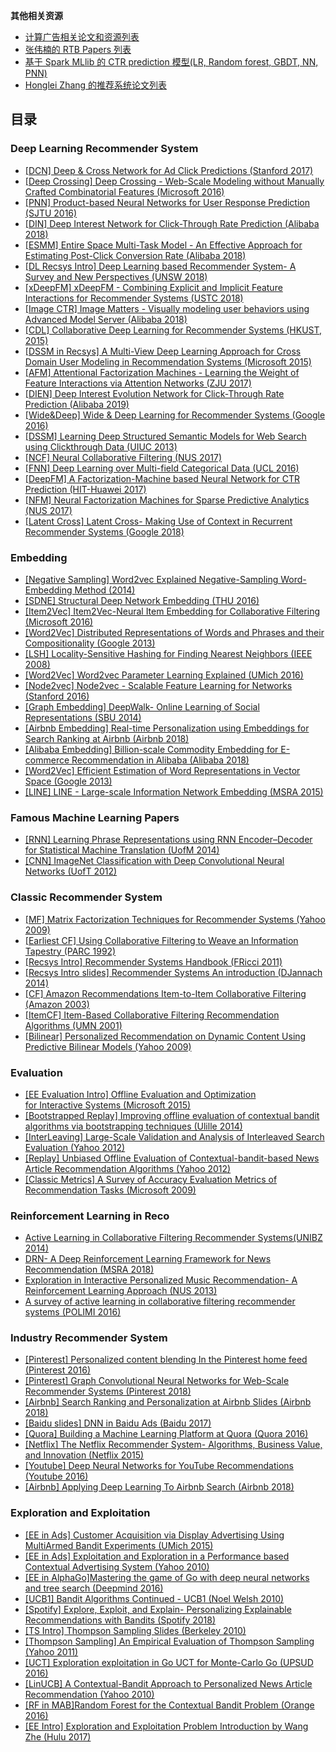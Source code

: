 **其他相关资源**

- [计算广告相关论文和资源列表](https://github.com/wzhe06/Ad-papers) <br />
- [张伟楠的 RTB Papers 列表](https://github.com/wnzhang/rtb-papers)<br />
- [基于 Spark MLlib 的 CTR prediction 模型(LR, Random forest, GBDT, NN, PNN)](https://github.com/wzhe06/CTRmodel) <br />
- [Honglei Zhang 的推荐系统论文列表](https://github.com/hongleizhang/RSPapers)

## 目录

### Deep Learning Recommender System

- [[DCN] Deep & Cross Network for Ad Click Predictions (Stanford 2017)](https://github.com/wzhe06/Reco-papers/blob/master/Deep%20Learning%20Recommender%20System/%5BDCN%5D%20Deep%20%26%20Cross%20Network%20for%20Ad%20Click%20Predictions%20%28Stanford%202017%29.pdf) <br />
- [[Deep Crossing] Deep Crossing - Web-Scale Modeling without Manually Crafted Combinatorial Features (Microsoft 2016)](https://github.com/wzhe06/Reco-papers/blob/master/Deep%20Learning%20Recommender%20System/%5BDeep%20Crossing%5D%20Deep%20Crossing%20-%20Web-Scale%20Modeling%20without%20Manually%20Crafted%20Combinatorial%20Features%20%28Microsoft%202016%29.pdf) <br />
- [[PNN] Product-based Neural Networks for User Response Prediction (SJTU 2016)](https://github.com/wzhe06/Reco-papers/blob/master/Deep%20Learning%20Recommender%20System/%5BPNN%5D%20Product-based%20Neural%20Networks%20for%20User%20Response%20Prediction%20%28SJTU%202016%29.pdf) <br />
- [[DIN] Deep Interest Network for Click-Through Rate Prediction (Alibaba 2018)](https://github.com/wzhe06/Reco-papers/blob/master/Deep%20Learning%20Recommender%20System/%5BDIN%5D%20Deep%20Interest%20Network%20for%20Click-Through%20Rate%20Prediction%20%28Alibaba%202018%29.pdf) <br />
- [[ESMM] Entire Space Multi-Task Model - An Effective Approach for Estimating Post-Click Conversion Rate (Alibaba 2018)](https://github.com/wzhe06/Reco-papers/blob/master/Deep%20Learning%20Recommender%20System/%5BESMM%5D%20Entire%20Space%20Multi-Task%20Model%20-%20An%20Effective%20Approach%20for%20Estimating%20Post-Click%20Conversion%20Rate%20%28Alibaba%202018%29.pdf) <br />
- [[DL Recsys Intro] Deep Learning based Recommender System- A Survey and New Perspectives (UNSW 2018)](https://github.com/wzhe06/Reco-papers/blob/master/Deep%20Learning%20Recommender%20System/%5BDL%20Recsys%20Intro%5D%20Deep%20Learning%20based%20Recommender%20System-%20A%20Survey%20and%20New%20Perspectives%20%28UNSW%202018%29.pdf) <br />
- [[xDeepFM] xDeepFM - Combining Explicit and Implicit Feature Interactions for Recommender Systems (USTC 2018)](https://github.com/wzhe06/Reco-papers/blob/master/Deep%20Learning%20Recommender%20System/%5BxDeepFM%5D%20xDeepFM%20-%20Combining%20Explicit%20and%20Implicit%20Feature%20Interactions%20for%20Recommender%20Systems%20%28USTC%202018%29.pdf) <br />
- [[Image CTR] Image Matters - Visually modeling user behaviors using Advanced Model Server (Alibaba 2018)](https://github.com/wzhe06/Reco-papers/blob/master/Deep%20Learning%20Recommender%20System/%5BImage%20CTR%5D%20Image%20Matters%20-%20Visually%20modeling%20user%20behaviors%20using%20Advanced%20Model%20Server%20%28Alibaba%202018%29.pdf) <br />
- [[CDL] Collaborative Deep Learning for Recommender Systems (HKUST, 2015)](https://github.com/wzhe06/Reco-papers/blob/master/Deep%20Learning%20Recommender%20System/%5BCDL%5D%20Collaborative%20Deep%20Learning%20for%20Recommender%20Systems%20%28HKUST%2C%202015%29.pdf) <br />
- [[DSSM in Recsys] A Multi-View Deep Learning Approach for Cross Domain User Modeling in Recommendation Systems (Microsoft 2015)](https://github.com/wzhe06/Reco-papers/blob/master/Deep%20Learning%20Recommender%20System/%5BDSSM%20in%20Recsys%5D%20A%20Multi-View%20Deep%20Learning%20Approach%20for%20Cross%20Domain%20User%20Modeling%20in%20Recommendation%20Systems%20%28Microsoft%202015%29.pdf) <br />
- [[AFM] Attentional Factorization Machines - Learning the Weight of Feature Interactions via Attention Networks (ZJU 2017)](https://github.com/wzhe06/Reco-papers/blob/master/Deep%20Learning%20Recommender%20System/%5BAFM%5D%20Attentional%20Factorization%20Machines%20-%20Learning%20the%20Weight%20of%20Feature%20Interactions%20via%20Attention%20Networks%20%28ZJU%202017%29.pdf) <br />
- [[DIEN] Deep Interest Evolution Network for Click-Through Rate Prediction (Alibaba 2019)](https://github.com/wzhe06/Reco-papers/blob/master/Deep%20Learning%20Recommender%20System/%5BDIEN%5D%20Deep%20Interest%20Evolution%20Network%20for%20Click-Through%20Rate%20Prediction%20%28Alibaba%202019%29.pdf) <br />
- [[Wide&Deep] Wide & Deep Learning for Recommender Systems (Google 2016)](https://github.com/wzhe06/Reco-papers/blob/master/Deep%20Learning%20Recommender%20System/%5BWide%26Deep%5D%20Wide%20%26%20Deep%20Learning%20for%20Recommender%20Systems%20%28Google%202016%29.pdf) <br />
- [[DSSM] Learning Deep Structured Semantic Models for Web Search using Clickthrough Data (UIUC 2013)](https://github.com/wzhe06/Reco-papers/blob/master/Deep%20Learning%20Recommender%20System/%5BDSSM%5D%20Learning%20Deep%20Structured%20Semantic%20Models%20for%20Web%20Search%20using%20Clickthrough%20Data%20%28UIUC%202013%29.pdf) <br />
- [[NCF] Neural Collaborative Filtering (NUS 2017)](https://github.com/wzhe06/Reco-papers/blob/master/Deep%20Learning%20Recommender%20System/%5BNCF%5D%20Neural%20Collaborative%20Filtering%20%28NUS%202017%29.pdf) <br />
- [[FNN] Deep Learning over Multi-field Categorical Data (UCL 2016)](https://github.com/wzhe06/Reco-papers/blob/master/Deep%20Learning%20Recommender%20System/%5BFNN%5D%20Deep%20Learning%20over%20Multi-field%20Categorical%20Data%20%28UCL%202016%29.pdf) <br />
- [[DeepFM] A Factorization-Machine based Neural Network for CTR Prediction (HIT-Huawei 2017)](https://github.com/wzhe06/Reco-papers/blob/master/Deep%20Learning%20Recommender%20System/%5BDeepFM%5D%20A%20Factorization-Machine%20based%20Neural%20Network%20for%20CTR%20Prediction%20%28HIT-Huawei%202017%29.pdf) <br />
- [[NFM] Neural Factorization Machines for Sparse Predictive Analytics (NUS 2017)](https://github.com/wzhe06/Reco-papers/blob/master/Deep%20Learning%20Recommender%20System/%5BNFM%5D%20Neural%20Factorization%20Machines%20for%20Sparse%20Predictive%20Analytics%20%28NUS%202017%29.pdf) <br />
- [[Latent Cross] Latent Cross- Making Use of Context in Recurrent Recommender Systems (Google 2018)](https://github.com/wzhe06/Reco-papers/blob/master/Deep%20Learning%20Recommender%20System/%5BLatent%20Cross%5D%20Latent%20Cross-%20Making%20Use%20of%20Context%20in%20Recurrent%20Recommender%20Systems%20%28Google%202018%29.pdf) <br />

### Embedding

- [[Negative Sampling] Word2vec Explained Negative-Sampling Word-Embedding Method (2014)](https://github.com/wzhe06/Reco-papers/blob/master/Embedding/%5BNegative%20Sampling%5D%20Word2vec%20Explained%20Negative-Sampling%20Word-Embedding%20Method%20%282014%29.pdf) <br />
- [[SDNE] Structural Deep Network Embedding (THU 2016)](https://github.com/wzhe06/Reco-papers/blob/master/Embedding/%5BSDNE%5D%20Structural%20Deep%20Network%20Embedding%20%28THU%202016%29.pdf) <br />
- [[Item2Vec] Item2Vec-Neural Item Embedding for Collaborative Filtering (Microsoft 2016)](https://github.com/wzhe06/Reco-papers/blob/master/Embedding/%5BItem2Vec%5D%20Item2Vec-Neural%20Item%20Embedding%20for%20Collaborative%20Filtering%20%28Microsoft%202016%29.pdf) <br />
- [[Word2Vec] Distributed Representations of Words and Phrases and their Compositionality (Google 2013)](https://github.com/wzhe06/Reco-papers/blob/master/Embedding/%5BWord2Vec%5D%20Distributed%20Representations%20of%20Words%20and%20Phrases%20and%20their%20Compositionality%20%28Google%202013%29.pdf) <br />
- [[LSH] Locality-Sensitive Hashing for Finding Nearest Neighbors (IEEE 2008)](https://github.com/wzhe06/Reco-papers/blob/master/Embedding/%5BLSH%5D%20Locality-Sensitive%20Hashing%20for%20Finding%20Nearest%20Neighbors%20%28IEEE%202008%29.pdf) <br />
- [[Word2Vec] Word2vec Parameter Learning Explained (UMich 2016)](https://github.com/wzhe06/Reco-papers/blob/master/Embedding/%5BWord2Vec%5D%20Word2vec%20Parameter%20Learning%20Explained%20%28UMich%202016%29.pdf) <br />
- [[Node2vec] Node2vec - Scalable Feature Learning for Networks (Stanford 2016)](https://github.com/wzhe06/Reco-papers/blob/master/Embedding/%5BNode2vec%5D%20Node2vec%20-%20Scalable%20Feature%20Learning%20for%20Networks%20%28Stanford%202016%29.pdf) <br />
- [[Graph Embedding] DeepWalk- Online Learning of Social Representations (SBU 2014)](https://github.com/wzhe06/Reco-papers/blob/master/Embedding/%5BGraph%20Embedding%5D%20DeepWalk-%20Online%20Learning%20of%20Social%20Representations%20%28SBU%202014%29.pdf) <br />
- [[Airbnb Embedding] Real-time Personalization using Embeddings for Search Ranking at Airbnb (Airbnb 2018)](https://github.com/wzhe06/Reco-papers/blob/master/Embedding/%5BAirbnb%20Embedding%5D%20Real-time%20Personalization%20using%20Embeddings%20for%20Search%20Ranking%20at%20Airbnb%20%28Airbnb%202018%29.pdf) <br />
- [[Alibaba Embedding] Billion-scale Commodity Embedding for E-commerce Recommendation in Alibaba (Alibaba 2018)](https://github.com/wzhe06/Reco-papers/blob/master/Embedding/%5BAlibaba%20Embedding%5D%20Billion-scale%20Commodity%20Embedding%20for%20E-commerce%20Recommendation%20in%20Alibaba%20%28Alibaba%202018%29.pdf) <br />
- [[Word2Vec] Efficient Estimation of Word Representations in Vector Space (Google 2013)](https://github.com/wzhe06/Reco-papers/blob/master/Embedding/%5BWord2Vec%5D%20Efficient%20Estimation%20of%20Word%20Representations%20in%20Vector%20Space%20%28Google%202013%29.pdf) <br />
- [[LINE] LINE - Large-scale Information Network Embedding (MSRA 2015)](https://github.com/wzhe06/Reco-papers/blob/master/Embedding/%5BLINE%5D%20LINE%20-%20Large-scale%20Information%20Network%20Embedding%20%28MSRA%202015%29.pdf) <br />

### Famous Machine Learning Papers

- [[RNN] Learning Phrase Representations using RNN Encoder–Decoder for Statistical Machine Translation (UofM 2014)](https://github.com/wzhe06/Reco-papers/blob/master/Famous%20Machine%20Learning%20Papers/%5BRNN%5D%20Learning%20Phrase%20Representations%20using%20RNN%20Encoder%E2%80%93Decoder%20for%20Statistical%20Machine%20Translation%20%28UofM%202014%29.pdf) <br />
- [[CNN] ImageNet Classification with Deep Convolutional Neural Networks (UofT 2012)](https://github.com/wzhe06/Reco-papers/blob/master/Famous%20Machine%20Learning%20Papers/%5BCNN%5D%20ImageNet%20Classification%20with%20Deep%20Convolutional%20Neural%20Networks%20%28UofT%202012%29.pdf) <br />

### Classic Recommender System

- [[MF] Matrix Factorization Techniques for Recommender Systems (Yahoo 2009)](https://github.com/wzhe06/Reco-papers/blob/master/Classic%20Recommender%20System/%5BMF%5D%20Matrix%20Factorization%20Techniques%20for%20Recommender%20Systems%20%28Yahoo%202009%29.pdf) <br />
- [[Earliest CF] Using Collaborative Filtering to Weave an Information Tapestry (PARC 1992)](https://github.com/wzhe06/Reco-papers/blob/master/Classic%20Recommender%20System/%5BEarliest%20CF%5D%20Using%20Collaborative%20Filtering%20to%20Weave%20an%20Information%20Tapestry%20%28PARC%201992%29.pdf) <br />
- [[Recsys Intro] Recommender Systems Handbook (FRicci 2011)](https://github.com/wzhe06/Reco-papers/blob/master/Classic%20Recommender%20System/%5BRecsys%20Intro%5D%20Recommender%20Systems%20Handbook%20%28FRicci%202011%29.pdf) <br />
- [[Recsys Intro slides] Recommender Systems An introduction (DJannach 2014)](https://github.com/wzhe06/Reco-papers/blob/master/Classic%20Recommender%20System/%5BRecsys%20Intro%20slides%5D%20Recommender%20Systems%20An%20introduction%20%28DJannach%202014%29.pdf) <br />
- [[CF] Amazon Recommendations Item-to-Item Collaborative Filtering (Amazon 2003)](https://github.com/wzhe06/Reco-papers/blob/master/Classic%20Recommender%20System/%5BCF%5D%20Amazon%20Recommendations%20Item-to-Item%20Collaborative%20Filtering%20%28Amazon%202003%29.pdf) <br />
- [[ItemCF] Item-Based Collaborative Filtering Recommendation Algorithms (UMN 2001)](https://github.com/wzhe06/Reco-papers/blob/master/Classic%20Recommender%20System/%5BItemCF%5D%20Item-Based%20Collaborative%20Filtering%20Recommendation%20Algorithms%20%28UMN%202001%29.pdf) <br />
- [[Bilinear] Personalized Recommendation on Dynamic Content Using Predictive Bilinear Models (Yahoo 2009)](https://github.com/wzhe06/Reco-papers/blob/master/Classic%20Recommender%20System/%5BBilinear%5D%20Personalized%20Recommendation%20on%20Dynamic%20Content%20Using%20Predictive%20Bilinear%20Models%20%28Yahoo%202009%29.pdf) <br />

### Evaluation

- [[EE Evaluation Intro] Offline Evaluation and Optimization for Interactive Systems (Microsoft 2015)](https://github.com/wzhe06/Reco-papers/blob/master/Evaluation/%5BEE%20Evaluation%20Intro%5D%20Offline%C2%A0Evaluation%C2%A0and%C2%A0Optimization%20for%C2%A0Interactive%C2%A0Systems%20%28Microsoft%202015%29.pdf) <br />
- [[Bootstrapped Replay] Improving offline evaluation of contextual bandit algorithms via bootstrapping techniques (Ulille 2014)](https://github.com/wzhe06/Reco-papers/blob/master/Evaluation/%5BBootstrapped%20Replay%5D%20Improving%20offline%20evaluation%20of%20contextual%20bandit%20algorithms%20via%20bootstrapping%20techniques%20%28Ulille%202014%29.pdf) <br />
- [[InterLeaving] Large-Scale Validation and Analysis of Interleaved Search Evaluation (Yahoo 2012)](https://github.com/wzhe06/Reco-papers/blob/master/Evaluation/%5BInterLeaving%5D%20Large-Scale%20Validation%20and%20Analysis%20of%20Interleaved%20Search%20Evaluation%20%28Yahoo%202012%29.pdf) <br />
- [[Replay] Unbiased Offline Evaluation of Contextual-bandit-based News Article Recommendation Algorithms (Yahoo 2012)](https://github.com/wzhe06/Reco-papers/blob/master/Evaluation/%5BReplay%5D%20Unbiased%20Offline%20Evaluation%20of%20Contextual-bandit-based%20News%20Article%20Recommendation%20Algorithms%20%28Yahoo%202012%29.pdf) <br />
- [[Classic Metrics] A Survey of Accuracy Evaluation Metrics of Recommendation Tasks (Microsoft 2009)](https://github.com/wzhe06/Reco-papers/blob/master/Evaluation/%5BClassic%20Metrics%5D%20A%20Survey%20of%20Accuracy%20Evaluation%20Metrics%20of%20Recommendation%20Tasks%20%28Microsoft%202009%29.pdf) <br />

### Reinforcement Learning in Reco

- [Active Learning in Collaborative Filtering Recommender Systems(UNIBZ 2014)](https://github.com/wzhe06/Reco-papers/blob/master/Reinforcement%20Learning%20in%20Reco/Active%20Learning%20in%20Collaborative%20Filtering%20Recommender%20Systems%28UNIBZ%202014%29.pdf) <br />
- [DRN- A Deep Reinforcement Learning Framework for News Recommendation (MSRA 2018)](https://github.com/wzhe06/Reco-papers/blob/master/Reinforcement%20Learning%20in%20Reco/DRN-%20A%20Deep%20Reinforcement%20Learning%20Framework%20for%20News%20Recommendation%20%28MSRA%202018%29.pdf) <br />
- [Exploration in Interactive Personalized Music Recommendation- A Reinforcement Learning Approach (NUS 2013)](https://github.com/wzhe06/Reco-papers/blob/master/Reinforcement%20Learning%20in%20Reco/Exploration%20in%20Interactive%20Personalized%20Music%20Recommendation-%20A%20Reinforcement%20Learning%20Approach%20%28NUS%202013%29.pdf) <br />
- [A survey of active learning in collaborative filtering recommender systems (POLIMI 2016)](https://github.com/wzhe06/Reco-papers/blob/master/Reinforcement%20Learning%20in%20Reco/A%20survey%20of%20active%20learning%20in%20collaborative%20filtering%20recommender%20systems%20%28POLIMI%202016%29.pdf) <br />

### Industry Recommender System

- [[Pinterest] Personalized content blending In the Pinterest home feed (Pinterest 2016)](https://github.com/wzhe06/Reco-papers/blob/master/Industry%20Recommender%20System/%5BPinterest%5D%20Personalized%20content%20blending%20In%20the%20Pinterest%20home%20feed%20%28Pinterest%202016%29.pdf) <br />
- [[Pinterest] Graph Convolutional Neural Networks for Web-Scale Recommender Systems (Pinterest 2018)](https://github.com/wzhe06/Reco-papers/blob/master/Industry%20Recommender%20System/%5BPinterest%5D%20Graph%20Convolutional%20Neural%20Networks%20for%20Web-Scale%20Recommender%20Systems%20%28Pinterest%202018%29.pdf) <br />
- [[Airbnb] Search Ranking and Personalization at Airbnb Slides (Airbnb 2018)](https://github.com/wzhe06/Reco-papers/blob/master/Industry%20Recommender%20System/%5BAirbnb%5D%20Search%20Ranking%20and%20Personalization%20at%20Airbnb%20Slides%20%28Airbnb%202018%29.pdf) <br />
- [[Baidu slides] DNN in Baidu Ads (Baidu 2017)](https://github.com/wzhe06/Reco-papers/blob/master/Industry%20Recommender%20System/%5BBaidu%20slides%5D%20DNN%20in%20Baidu%20Ads%20%28Baidu%202017%29.pdf) <br />
- [[Quora] Building a Machine Learning Platform at Quora (Quora 2016)](https://github.com/wzhe06/Reco-papers/blob/master/Industry%20Recommender%20System/%5BQuora%5D%20Building%20a%20Machine%20Learning%20Platform%20at%20Quora%20%28Quora%202016%29.pdf) <br />
- [[Netflix] The Netflix Recommender System- Algorithms, Business Value, and Innovation (Netflix 2015)](https://github.com/wzhe06/Reco-papers/blob/master/Industry%20Recommender%20System/%5BNetflix%5D%20The%20Netflix%20Recommender%20System-%20Algorithms%2C%20Business%20Value%2C%20and%20Innovation%20%28Netflix%202015%29.pdf) <br />
- [[Youtube] Deep Neural Networks for YouTube Recommendations (Youtube 2016)](https://github.com/wzhe06/Reco-papers/blob/master/Industry%20Recommender%20System/%5BYoutube%5D%20Deep%20Neural%20Networks%20for%20YouTube%20Recommendations%20%28Youtube%202016%29.pdf) <br />
- [[Airbnb] Applying Deep Learning To Airbnb Search (Airbnb 2018)](https://github.com/wzhe06/Reco-papers/blob/master/Industry%20Recommender%20System/%5BAirbnb%5D%20Applying%20Deep%20Learning%20To%20Airbnb%20Search%20%28Airbnb%202018%29.pdf) <br />

### Exploration and Exploitation

- [[EE in Ads] Customer Acquisition via Display Advertising Using MultiArmed Bandit Experiments (UMich 2015)](https://github.com/wzhe06/Reco-papers/blob/master/Exploration%20and%20Exploitation/%5BEE%20in%20Ads%5D%20Customer%20Acquisition%20via%20Display%20Advertising%20Using%20MultiArmed%20Bandit%20Experiments%20%28UMich%202015%29.pdf) <br />
- [[EE in Ads] Exploitation and Exploration in a Performance based Contextual Advertising System (Yahoo 2010)](https://github.com/wzhe06/Reco-papers/blob/master/Exploration%20and%20Exploitation/%5BEE%20in%20Ads%5D%20Exploitation%20and%20Exploration%20in%20a%20Performance%20based%20Contextual%20Advertising%20System%20%28Yahoo%202010%29.pdf) <br />
- [[EE in AlphaGo]Mastering the game of Go with deep neural networks and tree search (Deepmind 2016)](https://github.com/wzhe06/Reco-papers/blob/master/Exploration%20and%20Exploitation/%5BEE%20in%20AlphaGo%5DMastering%20the%20game%20of%20Go%20with%20deep%20neural%20networks%20and%20tree%20search%20%28Deepmind%202016%29.pdf) <br />
- [[UCB1] Bandit Algorithms Continued - UCB1 (Noel Welsh 2010)](https://github.com/wzhe06/Reco-papers/blob/master/Exploration%20and%20Exploitation/%5BUCB1%5D%20Bandit%20Algorithms%20Continued%20-%20UCB1%20%28Noel%20Welsh%202010%29.pdf) <br />
- [[Spotify] Explore, Exploit, and Explain- Personalizing Explainable Recommendations with Bandits (Spotify 2018)](https://github.com/wzhe06/Reco-papers/blob/master/Exploration%20and%20Exploitation/%5BSpotify%5D%20Explore%2C%20Exploit%2C%20and%20Explain-%20Personalizing%20Explainable%20Recommendations%20with%20Bandits%20%28Spotify%202018%29.pdf) <br />
- [[TS Intro] Thompson Sampling Slides (Berkeley 2010)](https://github.com/wzhe06/Reco-papers/blob/master/Exploration%20and%20Exploitation/%5BTS%20Intro%5D%20Thompson%20Sampling%20Slides%20%28Berkeley%202010%29.pdf) <br />
- [[Thompson Sampling] An Empirical Evaluation of Thompson Sampling (Yahoo 2011)](https://github.com/wzhe06/Reco-papers/blob/master/Exploration%20and%20Exploitation/%5BThompson%20Sampling%5D%20An%20Empirical%20Evaluation%20of%20Thompson%20Sampling%20%28Yahoo%202011%29.pdf) <br />
- [[UCT] Exploration exploitation in Go UCT for Monte-Carlo Go (UPSUD 2016)](https://github.com/wzhe06/Reco-papers/blob/master/Exploration%20and%20Exploitation/%5BUCT%5D%20Exploration%20exploitation%20in%20Go%20UCT%20for%20Monte-Carlo%20Go%20%28UPSUD%202016%29.pdf) <br />
- [[LinUCB] A Contextual-Bandit Approach to Personalized News Article Recommendation (Yahoo 2010)](https://github.com/wzhe06/Reco-papers/blob/master/Exploration%20and%20Exploitation/%5BLinUCB%5D%20A%20Contextual-Bandit%20Approach%20to%20Personalized%20News%20Article%20Recommendation%20%28Yahoo%202010%29.pdf) <br />
- [[RF in MAB]Random Forest for the Contextual Bandit Problem (Orange 2016)](https://github.com/wzhe06/Reco-papers/blob/master/Exploration%20and%20Exploitation/%5BRF%20in%20MAB%5DRandom%20Forest%20for%20the%20Contextual%20Bandit%20Problem%20%28Orange%202016%29.pdf) <br />
- [[EE Intro] Exploration and Exploitation Problem Introduction by Wang Zhe (Hulu 2017)](https://github.com/wzhe06/Reco-papers/blob/master/Exploration%20and%20Exploitation/%5BEE%20Intro%5D%20Exploration%20and%20Exploitation%20Problem%20Introduction%20by%20Wang%20Zhe%20%28Hulu%202017%29.pdf) <br />
